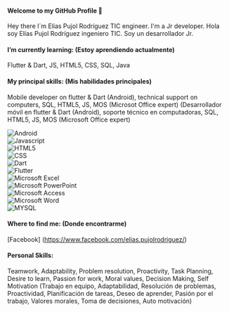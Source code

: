 #### Welcome to my GitHub Profile 👋

Hey there I´m Elías Pujol Rodríguez TIC engineer. I'm a Jr developer. 
Hola soy Elías Pujol Rodríguez ingeniero TIC. Soy un desarrollador Jr.

#### I’m currently learning: (Estoy aprendiendo actualmente)
Flutter & Dart, JS, HTML5, CSS, SQL, Java

#### My principal skills: (Mis habilidades principales)
Mobile developer on flutter & Dart (Android), technical support on computers, SQL, HTML5, JS, MOS (Microsot Office expert) 
(Desarrollador móvil en flutter & Dart (Android), soporte técnico en computadoras, SQL, HTML5, JS, MOS (Microsoft Office expert)

![Android](https://img.shields.io/badge/Android-3DDC84?style=for-the-badge&logo=android&logoColor=white&labelColor=101010)</br>
![Javascript](https://img.shields.io/badge/JavaScript-F7DF1E?style=for-the-badge&logo=javascript&logoColor=black)</br>
![HTML5](https://img.shields.io/badge/HTML5-E34F26?style=for-the-badge&logo=html5&logoColor=white)</br>
![CSS](https://img.shields.io/badge/CSS-239120?&style=for-the-badge&logo=css3&logoColor=white)</br>
![Dart](https://img.shields.io/badge/Dart-0175C2?style=for-the-badge&logo=dart&logoColor=white)</br>
![Flutter](https://img.shields.io/badge/Flutter-02569B?style=for-the-badge&logo=flutter&logoColor=white)</br>
![Microsoft Excel](https://img.shields.io/badge/Microsoft_Excel-217346?style=for-the-badge&logo=microsoft-excel&logoColor=white)</br>
![Microsoft PowerPoint](https://img.shields.io/badge/Microsoft_PowerPoint-B7472A?style=for-the-badge&logo=microsoft-powerpoint&logoColor=white)</br>
![Microsoft Access](https://img.shields.io/badge/Microsoft_Access-A4373A?style=for-the-badge&logo=microsoft-access&logoColor=white)</br>
![Microsoft Word](https://img.shields.io/badge/Microsoft_Word-2B579A?style=for-the-badge&logo=microsoft-word&logoColor=white)</br>
![MYSQL](https://img.shields.io/badge/MySQL-00000F?style=for-the-badge&logo=mysql&logoColor=white)</br>

 

#### Where to find me: (Donde encontrarme)
[Facebook] (https://www.facebook.com/elias.pujolrodriguez/)

#### Personal Skills:
Teamwork, Adaptability, Problem resolution, Proactivity, Task Planning, Desire to learn, Passion for work, Moral values, Decision Making, Self Motivation
(Trabajo en equipo, Adaptabilidad, Resolución de problemas, Proactividad, Planificación de tareas, Deseo de aprender, Pasión por el trabajo, Valores morales, Toma de decisiones, Auto motivación)

